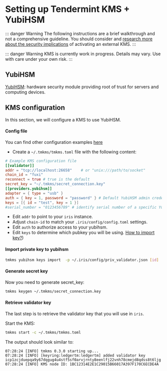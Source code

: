 # Setting up Tendermint KMS + YubiHSM

::: danger Warning
The following instructions are a brief walkthrough and not a comprehensive guideline. You should consider and [research more about the security implications](./security.md) of activating an external KMS.
:::

::: danger Warning
KMS is currently work in progress. Details may vary. Use with care under your own risk.
:::

## YubiHSM
[YubiHSM](https://www.yubico.com/products/yubihsm/): hardware security module providing root of trust for servers and computing devices.

## KMS configuration

In this section, we will configure a KMS to use YubiHSM. 

#### Config file

You can find other configuration examples [here](https://github.com/irisnet/kms/blob/master/tmkms.toml.example)

- Create a `~/.tmkms/tmkms.toml` file with the following content:

```toml
# Example KMS configuration file
[[validator]]
addr = "tcp://localhost:26658"    # or "unix:///path/to/socket"
chain_id = "fuxi"
reconnect = true # true is the default
secret_key = "~/.tmkms/secret_connection.key"
[[providers.yubihsm]]
adapter = { type = "usb" }
auth = { key = 1, password = "password" } # Default YubiHSM admin credentials. Change ASAP!
keys = [{ id = "test", key = 1 }]
#serial_number = "0123456789" # identify serial number of a specific YubiHSM to connect to
```

- Edit `addr` to point to your `iris` instance.
- Adjust `chain-id` to match your `.iris/config/config.toml` settings.
- Edit `auth` to authorize access to your yubihsm.
- Edit `keys` to determine which pubkey you will be using. [How to import key?](#import-private-key))

#### Import private key to yubihsm

```bash
tmkms yubihsm keys import  -p ~/.iris/config/priv_validator.json [id]
```

#### Generate secret key

Now you need to generate secret_key:

```bash
tmkms keygen ~/.tmkms/secret_connection.key
```

#### Retrieve validator key

The last step is to retrieve the validator key that you will use in `iris`.

Start the KMS:

```bash
tmkms start -c ~/.tmkms/tmkms.toml
```

The output should look similar to:

```text
07:28:24 [INFO] tmkms 0.3.0 starting up...
07:28:24 [INFO] [keyring:ledgertm:ledgertm] added validator key icp1zcjduepqa9y67dqgug4u4stf5sf0arvjrnty8eenlfj22vnh78cmejd8qdss8t6ljg
07:28:24 [INFO] KMS node ID: 1BC12314E2E1C29015B66017A397F170C6ECDE4A
```
